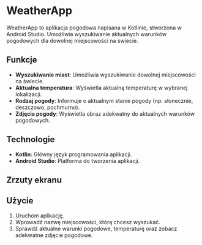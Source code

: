 # WeatherApp

WeatherApp to aplikacja pogodowa napisana w Kotlinie, stworzona w Android Studio. Umożliwia wyszukiwanie aktualnych warunków pogodowych dla dowolnej miejscowości na świecie. 

## Funkcje

- **Wyszukiwanie miast**: Umożliwia wyszukiwanie dowolnej miejscowości na świecie.
- **Aktualna temperatura**: Wyświetla aktualną temperaturę w wybranej lokalizacji.
- **Rodzaj pogody**: Informuje o aktualnym stanie pogody (np. słonecznie, deszczowo, pochmurno).
- **Zdjęcia pogody**: Wyświetla obraz adekwatny do aktualnych warunków pogodowych.

## Technologie

- **Kotlin**: Główny język programowania aplikacji.
- **Android Studio**: Platforma do tworzenia aplikacji.

## Zrzuty ekranu


## Użycie

1. Uruchom aplikację.
2. Wprowadź nazwę miejscowości, którą chcesz wyszukać.
3. Sprawdź aktualne warunki pogodowe, temperaturę oraz zobacz adekwatne zdjęcie pogodowe.

